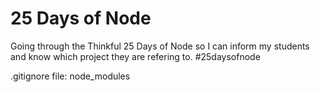 # 25 Days of Node

Going through the Thinkful 25 Days of Node so I can inform my students and know which project they are refering to.
#25daysofnode


.gitignore file:
node_modules